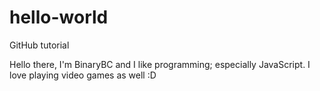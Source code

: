# hello-world
GitHub tutorial

Hello there, I'm BinaryBC and I like programming; especially JavaScript. I love playing video games as well :D
